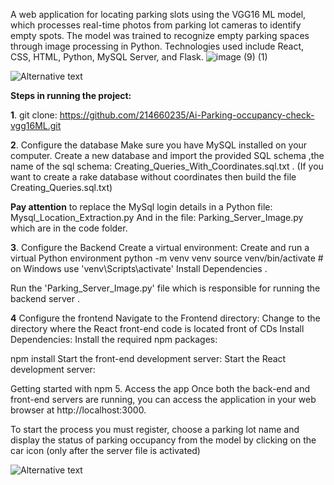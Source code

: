 A web application for locating parking slots using the VGG16 ML model, which processes real-time photos from
parking lot cameras to identify empty spots. The model was trained to recognize empty parking spaces
through image processing in Python. Technologies used include React, CSS, HTML, Python, MySQL Server, and
Flask.
![image (9) (1)](https://github.com/user-attachments/assets/a182ea22-e554-4f17-9c09-3308b02ea460)


![Alternative text](https://drive.google.com/uc?export=view&id=1Nng-o-UHm2vPenmralCB9YydjtStA8SW)

**Steps in running the project:**

**1**. git clone:
https://github.com/214660235/Ai-Parking-occupancy-check-vgg16ML.git

**2**. Configure the database Make sure you have MySQL installed on your computer. Create a new database and import the provided SQL schema ,the name of the sql schema: Creating_Queries_With_Coordinates.sql.txt .
(If you want to create a rake database without coordinates then build the file Creating_Queries.sql.txt)

**Pay attention** to replace the MySql login details in a Python file:
Mysql_Location_Extraction.py
And in the file: Parking_Server_Image.py
which are in the code folder.

**3**. Configure the Backend Create a virtual environment: Create and run a virtual Python environment
python -m venv venv source venv/bin/activate # on Windows use 'venv\Scripts\activate' Install Dependencies .

Run the 'Parking_Server_Image.py' file
which is responsible for running the backend server .

**4** Configure the frontend Navigate to the Frontend directory: Change to the directory where the React front-end code is located
front of CDs Install Dependencies: Install the required npm packages:

npm install Start the front-end development server: Start the React development server:

Getting started with npm 5. Access the app Once both the back-end and front-end servers are running, you can access the application in your web browser at http://localhost:3000.

To start the process you must register, choose a parking lot name 
and display the status of parking occupancy from the model by clicking on the car icon (only after the server file is activated)


![Alternative text](https://drive.google.com/uc?export=view&id=14m3VvdgVXc7VJaAl1_4FzySAMC7sgB-A)


